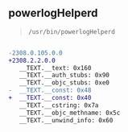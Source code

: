 ## powerlogHelperd

> `/usr/bin/powerlogHelperd`

```diff

-2308.0.105.0.0
+2308.2.2.0.0
   __TEXT.__text: 0x160
   __TEXT.__auth_stubs: 0x90
   __TEXT.__objc_stubs: 0xe0
-  __TEXT.__const: 0x48
+  __TEXT.__const: 0x40
   __TEXT.__cstring: 0x7a
   __TEXT.__objc_methname: 0x5c
   __TEXT.__unwind_info: 0x60

```
